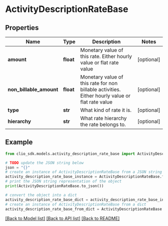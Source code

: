 # ActivityDescriptionRateBase


## Properties

Name | Type | Description | Notes
------------ | ------------- | ------------- | -------------
**amount** | **float** | Monetary value of this rate. Either hourly value or flat rate value | [optional] 
**non_billable_amount** | **float** | Monetary value of this rate for non billable activities. Either hourly value or flat rate value | [optional] 
**type** | **str** | What kind of rate it is. | [optional] 
**hierarchy** | **str** | What rate hierarchy the rate belongs to. | [optional] 

## Example

```python
from clio_sdk.models.activity_description_rate_base import ActivityDescriptionRateBase

# TODO update the JSON string below
json = "{}"
# create an instance of ActivityDescriptionRateBase from a JSON string
activity_description_rate_base_instance = ActivityDescriptionRateBase.from_json(json)
# print the JSON string representation of the object
print(ActivityDescriptionRateBase.to_json())

# convert the object into a dict
activity_description_rate_base_dict = activity_description_rate_base_instance.to_dict()
# create an instance of ActivityDescriptionRateBase from a dict
activity_description_rate_base_from_dict = ActivityDescriptionRateBase.from_dict(activity_description_rate_base_dict)
```
[[Back to Model list]](../README.md#documentation-for-models) [[Back to API list]](../README.md#documentation-for-api-endpoints) [[Back to README]](../README.md)


